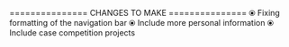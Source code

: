 =============== CHANGES TO MAKE ===============
⦿ Fixing formatting of the navigation bar
⦿ Include more personal information
⦿ Include case competition projects